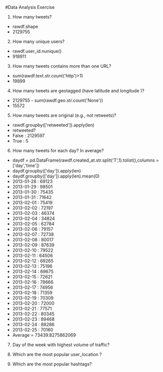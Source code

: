 #Data Analysis Exercise
1. How many tweets?
- rawdf.shape
- 2129755
2. How many unique users?
- rawdf.user_id.nunique()
- 918911
3. How many tweets contains more than one URL?
- sum(rawdf.text.str.count('http')>1)
- 19899
4. How many tweets are geotagged (have latitude and longitude )?
- 2129755 - sum(rawdf.geo.str.count('None'))
- 15572
5. How many tweets are original (e.g., not retweets)?
- rawdf.groupby(['retweeted']).apply(len)
- retweeted?
- False : 2129597
- True : 5
6. How many tweets for each day? In average?
- daydf = pd.DataFrame(rawdf.created_at.str.split('T',1).tolist(),columns = ['day','time'])
- daydf.groupby(['day']).apply(len)
- daydf.groupby(['day']).apply(len).mean(0)
- 2013-01-28 : 69123
- 2013-01-29 : 98501
- 2013-01-30 : 75435
- 2013-01-31 : 71642
- 2013-02-01 : 75419
- 2013-02-02 : 72197
- 2013-02-03 : 46374
- 2013-02-04 : 34824
- 2013-02-05 : 62784
- 2013-02-06 : 79157
- 2013-02-07 : 72738
- 2013-02-08 : 80017
- 2013-02-09 : 87639
- 2013-02-10 : 79522
- 2013-02-11 : 64506
- 2013-02-12 : 69265
- 2013-02-13 : 75196
- 2013-02-14 : 69675
- 2013-02-15 : 72621
- 2013-02-16 : 78666
- 2013-02-17 : 74956
- 2013-02-18 : 71359
- 2013-02-19 : 70309
- 2013-02-20 : 72000
- 2013-02-21 : 77571
- 2013-02-22 : 80345
- 2013-02-23 : 89468
- 2013-02-24 : 88286
- 2013-02-25 : 70160
- Average = 73439.8275862069
7. Day of the week with highest volume of traffic?
   
   
8. Which are the most popular user_location ?
   
   
9. Which are the most popular hashtags?
   
   
